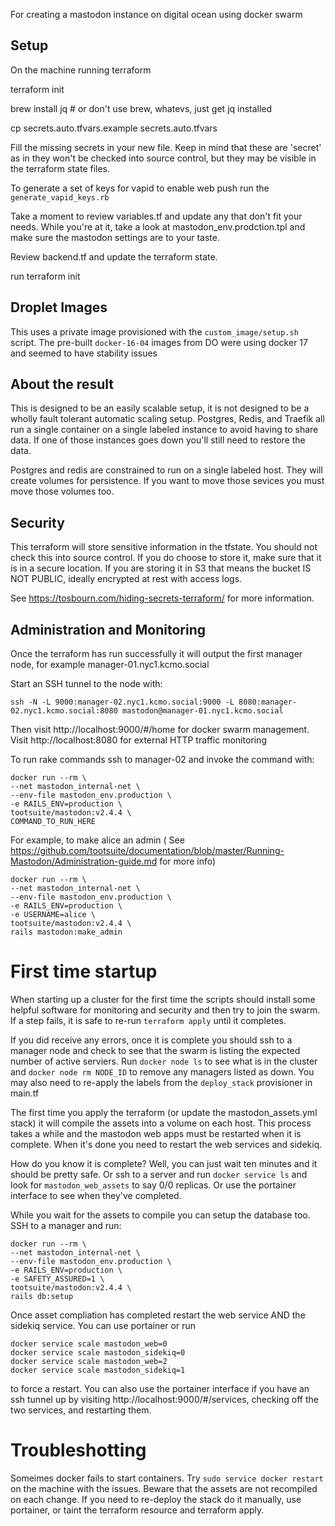 For creating a mastodon instance on digital ocean using docker swarm
## Setup

On the machine running terraform

terraform init

brew install jq # or don't use brew, whatevs, just get jq installed

cp secrets.auto.tfvars.example  secrets.auto.tfvars

Fill the missing secrets in your new file.  Keep in mind that these are 'secret' as in they won't be checked into source control, but they may be visible in the terraform state files.

To generate a set of keys for vapid to enable web push run the `generate_vapid_keys.rb` 

Take a moment to review variables.tf and update any that don't fit your needs.  While you're at it, take a look at mastodon_env.prodction.tpl and make sure the mastodon settings are to your taste.

Review backend.tf and update the terraform state.

run terraform init
## Droplet Images
This uses a private image provisioned with the `custom_image/setup.sh` script.  The pre-built `docker-16-04` images from DO were using docker 17 and seemed to have stability issues

## About the result

This is designed to be an easily scalable setup, it is not designed to be a wholly fault tolerant automatic scaling setup.  Postgres, Redis, and Traefik all run a single container on a single labeled instance to avoid having to share data.  If one of those instances goes down you'll still need to restore the data.

Postgres and redis are constrained to run on a single labeled host.  They will create volumes for persistence.  If you want to move those sevices you must move those volumes too.


## Security

This terraform will store sensitive information in the tfstate.  You should not check this into source control.  If you do choose to store it, make sure that it is in a secure location.  If you are storing it in S3 that means the bucket IS NOT PUBLIC, ideally encrypted at rest with access logs.

See https://tosbourn.com/hiding-secrets-terraform/ for more information.

## Administration and Monitoring

Once the terraform has run successfully it will output the first manager node, for example manager-01.nyc1.kcmo.social

Start an SSH tunnel to the node with:

    ssh -N -L 9000:manager-02.nyc1.kcmo.social:9000 -L 8080:manager-02.nyc1.kcmo.social:8080 mastodon@manager-01.nyc1.kcmo.social

Then visit http://localhost:9000/#/home for docker swarm management.  Visit http://localhost:8080 for external HTTP traffic monitoring

To run rake commands ssh to manager-02 and invoke the command with:

    docker run --rm \
    --net mastodon_internal-net \
    --env-file mastodon_env.production \
    -e RAILS_ENV=production \
    tootsuite/mastodon:v2.4.4 \
    COMMAND_TO_RUN_HERE
    
    
For example, to make alice an admin ( See https://github.com/tootsuite/documentation/blob/master/Running-Mastodon/Administration-guide.md for more info)

    docker run --rm \
    --net mastodon_internal-net \
    --env-file mastodon_env.production \
    -e RAILS_ENV=production \
    -e USERNAME=alice \
    tootsuite/mastodon:v2.4.4 \
    rails mastodon:make_admin


# First time startup

When starting up a cluster for the first time the scripts should install some helpful software for monitoring and security and then try to join the swarm.  If a step fails, it is safe to re-run `terraform apply` until it completes.

If you did receive any errors, once it is complete you should ssh to a manager node and check to see that the swarm is listing the expected number of active serviers.  Run `docker node ls` to see what is in the cluster and `docker node rm NODE_ID` to remove any managers listed as down.  You may also need to re-apply the labels from the `deploy_stack` provisioner in main.tf

The first time you apply the terraform (or update the mastodon_assets.yml stack) it will compile the assets into a volume on each host.  This process takes a while and the mastodon web apps must be restarted when it is complete. When it's done you need to restart the web services and sidekiq.

How do you know it is complete?  Well, you can just wait ten minutes and it should be pretty safe.  Or ssh to a server and run `docker service ls` and look for `mastodon_web_assets` to say 0/0 replicas.  Or use the portainer interface to see when they've completed.

While you wait for the assets to compile you can setup the database too.  SSH to a manager and run:

    docker run --rm \
    --net mastodon_internal-net \
    --env-file mastodon_env.production \
    -e RAILS_ENV=production \
    -e SAFETY_ASSURED=1 \
    tootsuite/mastodon:v2.4.4 \
    rails db:setup

Once asset compliation has completed restart the web service AND the sidekiq service.  You can use portainer or run

    docker service scale mastodon_web=0
    docker service scale mastodon_sidekiq=0
    docker service scale mastodon_web=2
    docker service scale mastodon_sidekiq=1
    
to force a restart.  You can also use the portainer interface if you have an ssh tunnel up by visiting http://localhost:9000/#/services, checking off the two services, and restarting them.
    

# Troubleshotting

Someimes docker fails to start containers.  Try `sudo service docker restart` on the machine with the issues.  Beware that the assets are not recompiled on each change.  If you need to re-deploy the stack do it manually, use portainer, or taint the terraform resource and terraform apply.